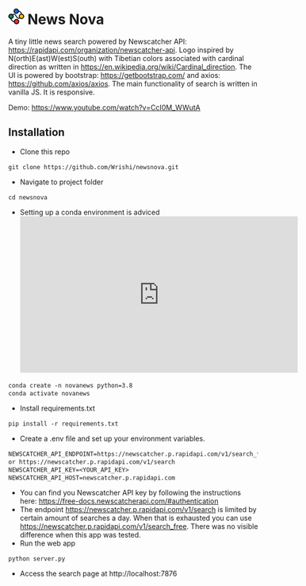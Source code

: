 # <img src="templates/images/logo/logo32x32.png"/>  News Nova

A tiny little news search powered by Newscatcher API: https://rapidapi.com/organization/newscatcher-api. Logo inspired by N(orth)E(ast)W(est)S(outh) with Tibetian colors associated with cardinal direction as written in https://en.wikipedia.org/wiki/Cardinal_direction. The UI is powered by bootstrap: https://getbootstrap.com/ and axios: https://github.com/axios/axios. The main functionality of search is written in vanilla JS. It is responsive.

Demo: https://www.youtube.com/watch?v=CcI0M_WWutA

## Installation
* Clone this repo
```
git clone https://github.com/Wrishi/newsnova.git
```
* Navigate to project folder
```
cd newsnova
```
* Setting up a conda environment is adviced<iframe width="560" height="315" src="https://www.youtube.com/embed/CcI0M_WWutA" title="YouTube video player" frameborder="0" allow="accelerometer; autoplay; clipboard-write; encrypted-media; gyroscope; picture-in-picture" allowfullscreen></iframe>
```
conda create -n novanews python=3.8
conda activate novanews
```
* Install requirements.txt
```
pip install -r requirements.txt
```
* Create a .env file and set up your environment variables.
```
NEWSCATCHER_API_ENDPOINT=https://newscatcher.p.rapidapi.com/v1/search_free or https://newscatcher.p.rapidapi.com/v1/search
NEWSCATCHER_API_KEY=<YOUR_API_KEY>
NEWSCATCHER_API_HOST=newscatcher.p.rapidapi.com
```
* You can find you Newscatcher API key by following the instructions here: https://free-docs.newscatcherapi.com/#authentication
* The endpoint https://newscatcher.p.rapidapi.com/v1/search is limited by certain amount of searches a day. When that is exhausted you can use https://newscatcher.p.rapidapi.com/v1/search_free. There was no visible difference when this app was tested.
* Run the web app
```
python server.py
```
* Access the search page at http://localhost:7876
